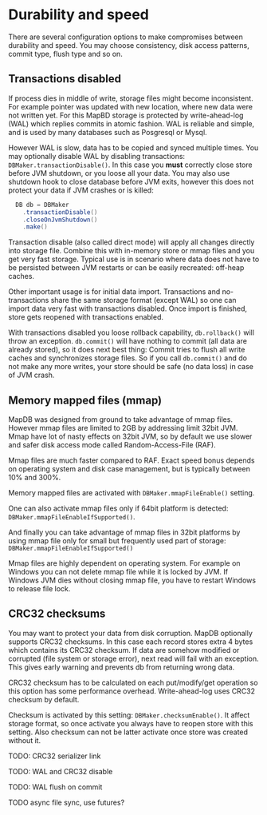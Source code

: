 Durability and speed
========================

There are several configuration options to make compromises between durability and speed. 
You may choose consistency, disk access patterns, commit type, flush type and so on. 

Transactions disabled
-----------------------

If process dies in middle of write, storage files might become inconsistent. 
For example pointer was updated with new location, where new data were not written yet. 
For this MapBD storage is protected by write-ahead-log (WAL) which replies commits in atomic fashion.
WAL is reliable and simple, and is used by many databases such as Posgresql or Mysql.

However WAL is slow, data has to be copied and synced multiple times. 
You may optionally disable WAL by disabling transactions: `DBMaker.transactionDisable()`. 
In this case you **must** correctly close store before JVM shutdown, or you loose all your data.
You may also use shutdown hook to close database before JVM exits, however this does not protect your data if JVM crashes or is killed:

```java
  DB db = DBMaker
    .transactionDisable()
    .closeOnJvmShutdown()
    .make()
```

Transaction disable (also called direct mode) will apply all changes directly into storage file.
Combine this with in-memory store or mmap files and you get very fast storage. Typical use is in scenario
where data does not have to be persisted between JVM restarts or can be easily recreated: off-heap caches. 

Other important usage is for initial data import. Transactions and no-transactions share the same 
storage format (except WAL) so one can import data very fast with transactions disabled. 
Once import is finished, store gets reopened with transactions enabled.

With transactions disabled you loose rollback capability, `db.rollback()` will throw an exception. 
`db.commit()` will have nothing to commit (all data are already stored), so it does next best thing:
Commit tries to flush all write caches and synchronizes storage files. So if you call `db.commit()`
and do not make any more writes, your store should be safe (no data loss) in case of JVM crash.


Memory mapped files (mmap)
----------------------------

MapDB was designed from ground to take advantage of mmap files. 
However mmap files are limited to 2GB by addressing limit 32bit JVM.
Mmap have lot of nasty effects on 32bit JVM, so by default we use slower and safer disk access mode called Random-Access-File (RAF).

Mmap files are much faster compared to RAF. Exact speed bonus depends on operating system and disk case management, 
but is typically between 10% and 300%. 

Memory mapped files are activated with `DBMaker.mmapFileEnable()` setting. 

One can also activate mmap files only if 64bit platform is detected: `DBMaker.mmapFileEnableIfSupported()`. 

And finally you can take advantage of mmap files in 32bit platforms by using mmap file only for small but frequently used part of storage: `DBMaker.mmapFileEnableIfSupported()`

Mmap files are highly dependent on operating system. For example on Windows you can not delete mmap file while it is locked by JVM.
If Windows JVM dies without closing mmap file, you have to restart Windows to release file lock. 

CRC32 checksums
------------------

You may want to protect your data from disk corruption. MapDB optionally supports CRC32 checksums. In this case each record stores extra 4 bytes
which contains its CRC32 checksum. If data are somehow modified or corrupted (file system or storage error), next read will fail with an exception. 
This gives early warning and prevents db from returning wrong data. 

CRC32 checksum has to be calculated on each put/modify/get operation so this option has some performance overhead. Write-ahead-log uses
CRC32 checksum by default. 

Checksum is activated by this setting: `DBMaker.checksumEnable()`. It affect storage format, so once activate you always have to reopen store 
with this setting. Also checksum can not be latter activate once store was created without it. 

TODO: CRC32 serializer link

TODO: WAL and CRC32 disable

TODO: WAL flush on commit

TODO async file sync, use futures?

